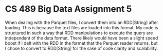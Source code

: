 CS 489 Big Data Assignment 5
============================

When dealing with the Parquet files, I convert them into an RDD[String] after loading. This is because the text files are loaded into this format. My code is structured in such a way that RDD manipulations to execute the query are independant of the data format. There likely would have been a slight speed boost if I delt with the RDD in the format that the Parquet reader returns, but I chose to convert to RDD[String] for the sake of code clarity and scalability.
